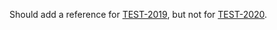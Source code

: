 Should add a reference for [TEST-2019], but not for [TEST-2020](http://example.com/browse/TEST-2020?focusedCommentId=123).

[TEST-2019]: http://example.com/browse/TEST-2019
